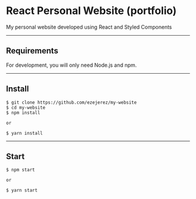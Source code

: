 # React Personal Website (portfolio)

My personal website developed using React and Styled Components


---

## Requirements

For development, you will only need Node.js and npm.

---

## Install

    $ git clone https://github.com/ezejerez/my-website
    $ cd my-website
    $ npm install
    
    or
    
    $ yarn install

---

## Start

    $ npm start
    
    or
    
    $ yarn start
